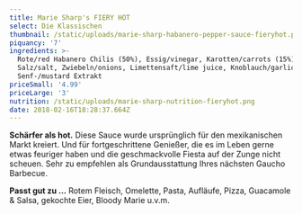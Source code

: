 ```yaml
---
title: Marie Sharp's FIERY HOT
select: Die Klassischen
thumbnail: /static/uploads/marie-sharp-habanero-pepper-sauce-fieryhot.png
piquancy: '7'
ingredients: >-
  Rote/red Habanero Chilis (50%), Essig/vinegar, Karotten/carrots (15%),
  Salz/salt, Zwiebeln/onions, Limettensaft/lime juice, Knoblauch/garlic, Aroma
  Senf-/mustard Extrakt
priceSmall: '4.99'
priceLarge: '3'
nutrition: /static/uploads/marie-sharp-nutrition-fieryhot.png
date: 2018-02-16T18:28:37.664Z
---
```

**Schärfer als hot.** Diese Sauce wurde ursprünglich für den mexikanischen Markt kreiert. Und für fortgeschrittene Genießer, die es im Leben gerne etwas feuriger haben und die geschmackvolle Fiesta auf der Zunge nicht scheuen. Sehr zu empfehlen als Grundausstattung Ihres nächsten Gaucho Barbecue.

**Passt gut zu ...** Rotem Fleisch, Omelette, Pasta, Aufläufe, Pizza, Guacamole & Salsa, gekochte Eier, Bloody Marie u.v.m.

